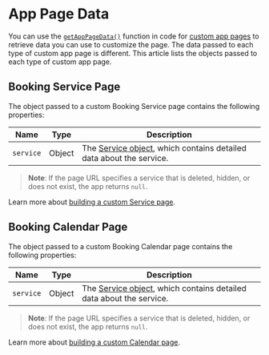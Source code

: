 <!-- This article was published using the Doc Push single-sourcing tool. Any changes to this article MUST be made in the source file. Find it at www.github.com/wix-private/velo-docs.-->

# App Page Data

You can use the [`getAppPageData()`](/wix-window-frontend/getapppagedata) function in code for [custom app pages](https://dev.wix.com/docs/develop-websites/articles/wix-apps/build-a-custom-wix-business-app-page) to retrieve data you can use to customize the page. The data passed to each type of custom app page is different. This article lists the objects passed to each type of custom app page.

## Booking Service Page

The object passed to a custom Booking Service page contains the following properties:

| Name | Type | Description |
| --- | --- | --- |
| `service` | Object | The [Service object](https://dev.wix.com/docs/rest/business-solutions/bookings/services/services-v2/service-object), which contains detailed data about the service. |

> **Note**: If the page URL specifies a service that is deleted, hidden, or does not exist, the app returns `null`.

Learn more about [building a custom Service page](https://dev.wix.com/docs/develop-websites/articles/wix-apps/wix-bookings/build-a-custom-booking-service-page).

## Booking Calendar Page

The object passed to a custom Booking Calendar page contains the following properties:

| Name | Type | Description |
| --- | --- | --- |
| `service` | Object | The [Service object](https://dev.wix.com/docs/rest/business-solutions/bookings/services/services-v2/service-object), which contains detailed data about the service. |

> **Note**: If the page URL specifies a service that is deleted, hidden, or does not exist, the app returns `null`.

Learn more about [building a custom Calendar page](https://dev.wix.com/docs/develop-websites/articles/wix-apps/wix-bookings/build-a-custom-booking-calendar-page).
